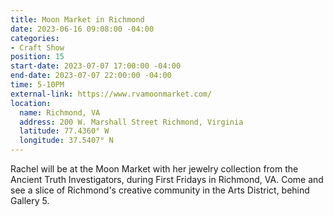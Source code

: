 ```yaml
---
title: Moon Market in Richmond
date: 2023-06-16 09:08:00 -04:00
categories:
- Craft Show
position: 15
start-date: 2023-07-07 17:00:00 -04:00
end-date: 2023-07-07 22:00:00 -04:00
time: 5-10PM
external-link: https://www.rvamoonmarket.com/
location:
  name: Richmond, VA
  address: 200 W. Marshall Street Richmond, Virginia
  latitude: 77.4360° W
  longitude: 37.5407° N
---
```


Rachel will be at the Moon Market with her jewelry collection from the Ancient Truth Investigators, during First Fridays in Richmond, VA. Come and see a slice of Richmond's creative community in the Arts District, behind Gallery 5. 
